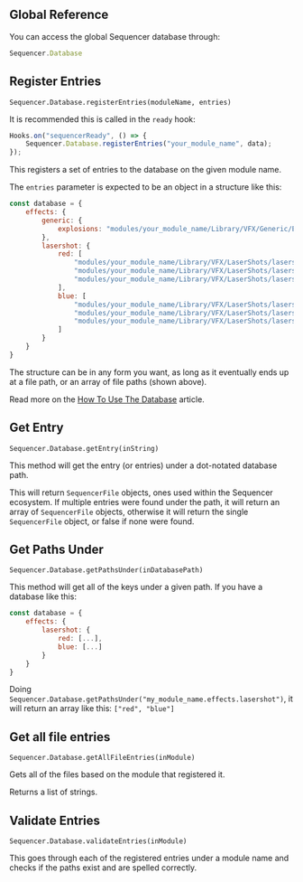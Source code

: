 ## Global Reference

You can access the global Sequencer database through:

```js
Sequencer.Database
```

## Register Entries

`Sequencer.Database.registerEntries(moduleName, entries)`

It is recommended this is called in the `ready` hook:
```js
Hooks.on("sequencerReady", () => {
    Sequencer.Database.registerEntries("your_module_name", data);
});
```

This registers a set of entries to the database on the given module name.

The `entries` parameter is expected to be an object in a structure like this:

```js
const database = {
    effects: {
        generic: {
            explosions: "modules/your_module_name/Library/VFX/Generic/Explosion/explosion_01.webm"
        },
        lasershot: {
            red: [
                "modules/your_module_name/Library/VFX/LaserShots/lasershot_red_01.webm",
                "modules/your_module_name/Library/VFX/LaserShots/lasershot_red_02.webm",
                "modules/your_module_name/Library/VFX/LaserShots/lasershot_red_03.webm",
            ],
            blue: [
                "modules/your_module_name/Library/VFX/LaserShots/lasershot_red_01.webm",
                "modules/your_module_name/Library/VFX/LaserShots/lasershot_red_02.webm",
                "modules/your_module_name/Library/VFX/LaserShots/lasershot_red_03.webm",
            ]
        }
    }
}
```

The structure can be in any form you want, as long as it eventually ends up at a file path, or an array of file paths (shown above).

Read more on the [How To Use The Database](database-basics.md) article.

## Get Entry

`Sequencer.Database.getEntry(inString)`

This method will get the entry (or entries) under a dot-notated database path.

This will return `SequencerFile` objects, ones used within the Sequencer ecosystem. If multiple entries were found under the path, it will return an array of `SequencerFile` objects, otherwise it will return the single `SequencerFile` object, or false if none were found.

## Get Paths Under

`Sequencer.Database.getPathsUnder(inDatabasePath)`

This method will get all of the keys under a given path. If you have a database like this:


```js
const database = {
    effects: {
        lasershot: {
            red: [...],
            blue: [...]
        }
    }
}
```

Doing `Sequencer.Database.getPathsUnder("my_module_name.effects.lasershot")`, it will return an array like this: `["red", "blue"]`

## Get all file entries

`Sequencer.Database.getAllFileEntries(inModule)`

Gets all of the files based on the module that registered it.

Returns a list of strings.

## Validate Entries

`Sequencer.Database.validateEntries(inModule)`

This goes through each of the registered entries under a module name and checks if the paths exist and are spelled correctly.

